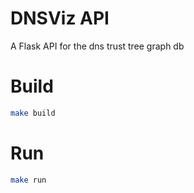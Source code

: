 # DNSViz API

A Flask API for the dns trust tree graph db

# Build
```bash
make build
```

# Run
```bash
make run
```
